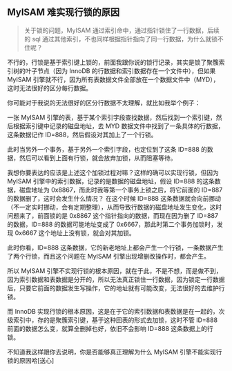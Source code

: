 ## MyISAM 难实现行锁的原因

> 关于锁的问题，MyISAM 通过索引命中，通过指针锁住了一行数据，后续的 sql 通过其他索引，不也同样根据指针指向了同一行数据，为什么就锁不住呢？

不行的，行锁是基于索引键上锁的，前面我跟你说的锁行记录，其实是锁了聚簇索引树的叶子节点（因为 InnoDB 的行数据和索引数据存在一个文件中），但如果 MyISAM 引擎就不行，因为所有表数据文件全部放在一个数据文件中（MYD），这时无法很好的区分每行数据。

你可能对于我说的无法很好的区分行数据不太理解，就比如我举个例子：

一张 MyISAM 引擎的表，基于某个索引字段查找数据，然后找到一个索引键，然后根据索引键中记录的磁盘地址，去 MYD 数据文件中找到了一条具体的行数据，这条数据记作 ID=888，然后假设对其加上了一个行锁。

此时当另外一个事务，基于另外一个索引字段，也定位到了这条 ID=888 的数据，然后可以看到上面有行锁，就会放弃加锁，从而阻塞等待。

我想你要表达的应该是上述这个加锁过程对嘛？这样的确可以实现行锁，但因为 MyISAM 引擎中的索引数据，记录的是数据的磁盘地址，假设 ID=888 的这条数据，磁盘地址为 0x8867，而此时我等第一个事务上锁之后，将它前面的 ID=887 的数据删了，这时会发生什么情况？
在这个时候 ID=888 这条数据就会向前挪动（不一定实时挪动，会有定期整理），从而导致行数据的磁盘地址发生变化，这时问题来了，前面锁的是 0x8867 这个指针指向的数据，而现在因为删了 ID=887 的数据，ID=888 的数据可能地址变成了 0x6667，那此时第二个事务加锁时，发现 0x6667 这个地址上没有锁，就会对其加锁。

此时你看，ID=888 这条数据，它的新老地址上都会产生一个行锁，一条数据产生了两个行锁，而且这个问题在 MyISAM 引擎出现增删改操作时，都会产生。

所以 MyISAM 引擎不实现行锁的根本原因，就在于此，不是不想，而是做不到，因为索引数据和表数据是分开的，所以无法真正锁住一行数据，因为锁定一行数据后，只要它前面的数据发生写操作，它的地址就有可能改变，无法很好的去维护行锁。

而 InnoDB 实现行锁的根本原因，这是在于它的索引数据和表数据是在一起的，次级索引中，存的是聚簇索引键，基于这种回表的形式去加锁，这时不管 ID=888 前面的数据怎么变，就算全删掉也好，依旧不会影响 ID=888 这条数据上的行锁。

不知道我这样跟你去说明，你是否能够真正理解为什么 MyISAM 引擎不能实现行锁的原因哈[送心]
